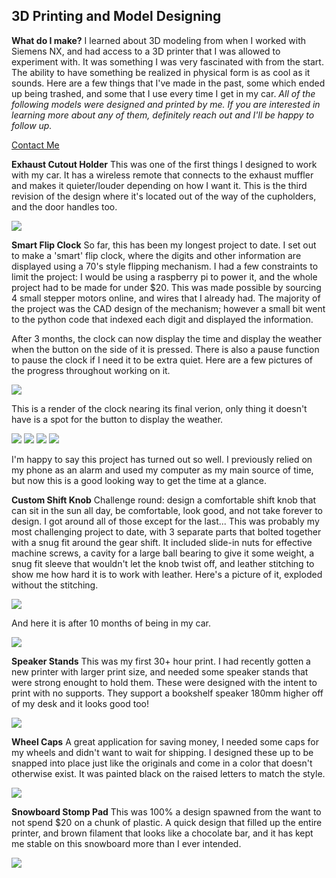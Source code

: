 ## 3D Printing and Model Designing

**What do I make?** I learned about 3D modeling from when I worked with Siemens NX, and had access to a 3D printer that I was allowed to experiment with. It was something I was very fascinated with from the start. The ability to have something be realized in physical form is as cool as it sounds. Here are a few things that I've made in the past, some which ended up being trashed, and some that I use every time I get in my car. _All of the following models were designed and printed by me. If you are interested in learning more about any of them, definitely reach out and I'll be happy to follow up._

[Contact Me](mailto:contact@thomasjbarlow.com)

**Exhaust Cutout Holder**
This was one of the first things I designed to work with my car. It has a wireless remote that connects to the exhaust muffler and makes it quieter/louder depending on how I want it. This is the third revision of the design where it's located out of the way of the cupholders, and the door handles too. 

<img src="images/3dprints/JCW_V3_1.jpg?raw=true"/>

**Smart Flip Clock**
So far, this has been my longest project to date. I set out to make a 'smart' flip clock, where the digits and other information are displayed using a 70's style flipping mechanism. I had a few constraints to limit the project: I would be using a raspberry pi to power it, and the whole project had to be made for under $20. This was made possible by sourcing 4 small stepper motors online, and wires that I already had. The majority of the project was the CAD design of the mechanism; however a small bit went to the python code that indexed each digit and displayed the information.

After 3 months, the clock can now display the time and display the weather when the button on the side of it is pressed. There is also a pause function to pause the clock if I need it to be extra quiet. Here are a few pictures of the progress throughout working on it. 

<img src="images/3dprints/flipclock_render.png?raw=true">

This is a render of the clock nearing its final verion, only thing it doesn't have is a spot for the button to display the weather. 

<img src="images/3dprints/flipclock_first.gif?raw=true">

<img src="images/3dprints/flipclock_second.gif?raw=true">

<img src="images/3dprints/flipclock_third.gif?raw=true">

<img src="images/3dprints/flipclock_fourth.gif?raw=true">

I'm happy to say this project has turned out so well. I previously relied on my phone as an alarm and used my computer as my main source of time, but now this is a good looking way to get the time at a glance.

**Custom Shift Knob**
Challenge round: design a comfortable shift knob that can sit in the sun all day, be comfortable, look good, and not take forever to design. I got around all of those except for the last... This was probably my most challenging project to date, with 3 separate parts that bolted together with a snug fit around the gear shift. It included slide-in nuts for effective machine screws, a cavity for a large ball bearing to give it some weight, a snug fit sleeve that wouldn't let the knob twist off, and leather stitching to show me how hard it is to work with leather. Here's a picture of it, exploded without the stitching.

<img src="images/3dprints/shiftknob_rendered.jpg?raw=true"/>

And here it is after 10 months of being in my car.

<img src="images/3dprints/shiftknob.jpg?raw=true"/>

**Speaker Stands**
This was my first 30+ hour print. I had recently gotten a new printer with larger print size, and needed some speaker stands that were strong enought to hold them. These were designed with the intent to print with no supports. They support a bookshelf speaker 180mm higher off of my desk and it looks good too!

<img src="images/3dprints/speaker_stand.jpg?raw=true"/>

**Wheel Caps**
A great application for saving money, I needed some caps for my wheels and didn't want to wait for shipping. I designed these up to be snapped into place just like the originals and come in a color that doesn't otherwise exist. It was painted black on the raised letters to match the style. 

<img src="images/3dprints/wheel_cap.png?raw=true"/>

**Snowboard Stomp Pad**
This was 100% a design spawned from the want to not spend $20 on a chunk of plastic. A quick design that filled up the entire printer, and brown filament that looks like a chocolate bar, and it has kept me stable on this snowboard more than I ever intended.

<img src="images/3dprints/stomp_pad.jpg?raw=true"/>